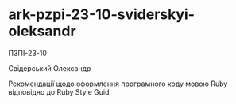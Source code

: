 # ark-pzpi-23-10-sviderskyi-oleksandr

ПЗПІ-23-10

Свідерський Олександр

Рекомендації щодо оформлення програмного коду мовою Ruby відповідно до Ruby Style Guid
